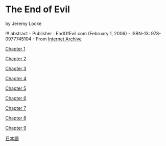 # The End of Evil

by Jeremy Locke

!!! abstract
    - Publisher : EndOfEvil.com (February 1, 2006)
    - ISBN-13: 978-0977745104
    - From [Internet Archive](https://archive.org/details/the-end-of-all-evil-jeremy-locke)

[Chapter 1](Chapter_1.md)

[Chapter 2](Chapter_2.md)

[Chapter 3](Chapter_3.md)

[Chapter 4](Chapter_4.md)

[Chapter 5](Chapter_5.md)

[Chapter 6](Chapter_6.md)

[Chapter 7](Chapter_7.md)

[Chapter 8](Chapter_8.md)

[Chapter 9](Chapter_9.md)

[日本語](./ja/index.md)
